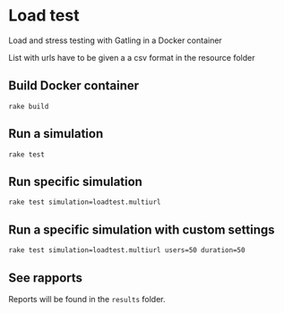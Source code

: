 # Load test

Load and stress testing with Gatling in a Docker container

List with urls have to be given a a csv format in the resource folder


## Build Docker container

    rake build

## Run a simulation

    rake test

## Run specific simulation

    rake test simulation=loadtest.multiurl

## Run a specific simulation with custom settings

    rake test simulation=loadtest.multiurl users=50 duration=50

## See rapports

Reports will be found in the `results` folder.
